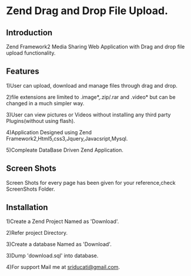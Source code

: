 Zend Drag and Drop File Upload.
=======================

Introduction
------------
Zend Framework2 Media Sharing Web Application with Drag and drop file upload functionality.

Features
--------
1)User can upload, download and manage files through drag and drop.

2)file extensions are limited to .image*,.zip/.rar and .video* but can be changed in a much simpler way.

3)User can view pictures or Videos without installing any third party Plugins(without using flash).

4)Application Designed using Zend Framework2,Html5,css3,Jquery,Javacsript,Mysql.

5)Compleate DataBase Driven Zend Application.

Screen Shots
------------
Screen Shots for every page has been given for your reference,check ScreenShots Folder.

Installation
------------

1)Create a Zend Project Named as 'Download'.

2)Refer project Directory.

3)Create a database Named as 'Download'.

3)Dump 'download.sql' into database.

4)For support Mail me at sriducati@gmail.com.

